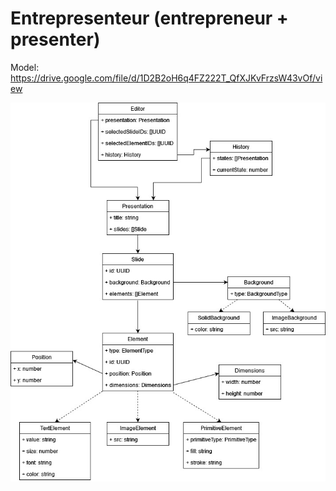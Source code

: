 # Entrepresenteur (entrepreneur + presenter)
Model: https://drive.google.com/file/d/1D2B2oH6q4FZ222T_QfXJKvFrzsW43vOf/view

![Model](.github/Model.jpg?raw=True "Model")
